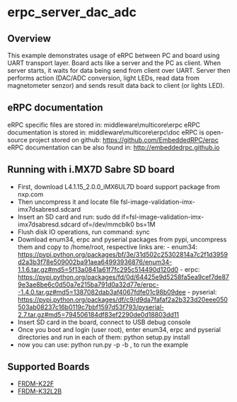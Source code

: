 # erpc_server_dac_adc

## Overview
This example demonstrates usage of eRPC between PC and board using UART transport layer.
Board acts like a server and the PC as client. When server starts, it waits for
data being send from client over UART. Server then performs action (DAC/ADC conversion, light LEDs,
read data from magnetometer senzor) and sends result data back to client (or lights LED).

## eRPC documentation
eRPC specific files are stored in: middleware\multicore\erpc
eRPC documentation is stored in: middleware\multicore\erpc\doc
eRPC is open-source project stored on github: https://github.com/EmbeddedRPC/erpc
eRPC documentation can be also found in: http://embeddedrpc.github.io

## Running with i.MX7D Sabre SD board
- First, download L4.1.15_2.0.0_iMX6UL7D board support package from nxp.com
- Then uncompress it and locate file fsl-image-validation-imx-imx7dsabresd.sdcard
- Insert an SD card and run: sudo dd if=fsl-image-validation-imx-imx7dsabresd.sdcard
of=/dev/mmcblk0 bs=1M 
- Flush disk IO operations, run command: sync
- Download enum34, erpc and pyserial packages from pypi, uncompress them and copy to
/home/root, respective links are:
		- enum34: https://pypi.python.org/packages/bf/3e/31d502c25302814a7c2f1d3959d2a3b3f78e509002ba91aea64993936876/enum34-1.1.6.tar.gz#md5=5f13a0841a61f7fc295c514490d120d0
		- erpc: https://pypi.python.org/packages/fd/0d/64425e9d5258fa5ea9cef7de879e3ae8be6c0d50a7e215ba791d0a32d77e/erpc--1.4.0.tar.gz#md5=1387082dab3af4067fdfe01c98b09dee
		- pyserial: https://pypi.python.org/packages/df/c9/d9da7fafaf2a2b323d20eee050503ab08237c16b0119c7bbf1597d53f793/pyserial-2.7.tar.gz#md5=794506184df83ef2290de0d18803dd11
- Insert SD card in the board, connect to USB debug console
- Once you boot and login (user root), enter enum34, erpc and pyserial directories
and run in each of them: python setup.py install
- now you can use: python run.py -p <PORT> -b <BAUDRATE>, to run the example

## Supported Boards
- [FRDM-K22F](../../_boards/frdmk22f/multiprocessor_examples/erpc_server_dac_adc/example_board_readme.md)
- [FRDM-K32L2B](../../_boards/frdmk32l2b/multiprocessor_examples/erpc_server_dac_adc/example_board_readme.md)
